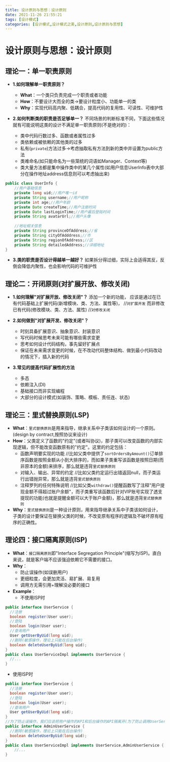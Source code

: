 ```yaml
---
title: 设计原则与思想：设计原则
date: 2021-11-26 21:55:21
tags: [设计模式]
categories: [设计模式,设计模式之美,设计原则,设计原则与思想]
---
```


# 设计原则与思想：设计原则
## 理论一：单一职责原则
* **1.如何理解单一职责原则？**
    * **What**：一个类只负责完成一个职责或者功能
    * **How**：不要设计大而全的类->要设计粒度小、功能单一的类
    * **Why**：实现代码高内聚、低耦合，提高代码的复用性、可读性、可维护性
    
* **2.如何判断类的职责是否足够单一？**
不同场景的判断标准不同，下面这些情况就有可能说明这类的设计不满足单一职责原则(不是绝对的)：
    * 类中代码行数过多、函数或者属性过多
    * 类依赖或被依赖的其他类的过多
    * 私有(`private`)方法过多->考虑抽取私有方法到新的类中并设置为public方法
    * 类难命名(如只能命名为一些笼统的词语如Manager、Context等)
    * 类大量方法都是集中操作类中的某几个属性(如用户信息UserInfo表中大部分在操作地址address信息则可以考虑抽出来)
```java
public class UserInfo {
    //用户基础信息
    private long uid;//用户唯一id
    private String username;//用户昵称
    private int age;//用户年龄
    private Date createTime;//用户注册时间
    private Date lastLoginTime;//用户最后登陆时间
    private String avatarUrl;//用户头像
    
    //地址相关信息
    private String provinceOfAddress;//省
    private String cityOfAdddress;//市
    private String regionOfAddress;//区
    private String detailedAddress;//详细地址
}
```

* **3.类的职责是否设计得越单一越好？**
如果拆分得过细，实际上会适得其反，反倒会降低内聚性，也会影响代码的可维护性
  
## 理论二：开闭原则(对扩展开放、修改关闭)
* **1.如何理解"对扩展开放、修改关闭"？**
添加一个新的功能，
应该是通过在已有代码基础上扩展代码(新增模块、类、方法、属性等)， //`对扩展开发`
而非修改已有代码(修改模块、类、方法、属性)                   //`对修改关闭`

* **2.如何做到"对扩展开发、修改关闭"？**
  * 时刻具备扩展意识、抽象意识、封装意识
  * 写代码时候思考未来可能有哪些需求变更
  * 思考如何设计代码结构，事先留好扩展点
  * 保证在未来需求变更的时候，在不改动代码整体结构、做到最小代码改动的情况下，插入新的代码

* **3.常见的提高代码扩展性的方法**
  * 多态
  * 依赖注入(DI)
  * 基础接口而非实现编程
  * 大部分的设计模式(如装饰、策略、模板、责任连、状态)
  
## 理论三：里式替换原则(LSP)
* **What**：`里式替换原则`是用来指导，继承关系中子类该如何设计的一个原则。(design by contract,按照协议来设计)
* **How**：父类定义了函数的"约定"(或者叫协议)，那子类可以改变函数的内部实现逻辑，但不能改变函数原有的"约定"。这里的约定包括：
  * 函数声明要实现的功能  //比如父类中提供了`sortOrdersByAmount()`订单排序函数是按照金额从小到大排序的，而如果子类重写该函数是按照日期(而非原本的金额)来排序，那么就是违背`里式替换原则`
  * 对输入、输出、异常的约定 //比如父类约定运行出错返回null，而子类运行出错抛异常，那么就是违背`里式替换原则`
  * 注释罗列的任何特殊说明 //比如父类`withdraw()`提醒函数写了注释"用户提现金额不得超过账户余额"，而子类重写该函数后针对VIP账号实现了透支提现的功能(也就是提醒金额可以大于账户金额)，那么就是违背`里式替换原则`
* **Why**：`里式替换原则`是一种设计原则，用来指导继承关系中子类该如何设计，子类的设计要保证在替换父类的时候，不改变原有程序的逻辑及不破坏原有程序的正确性。

## 理论四：接口隔离原则(ISP)
* **What**：`接口隔离原则`即"Interface Segregation Principle"(缩写为ISP)。直白来说，就是客户端不应该强迫依赖它不需要的接口。
* **Why**：
  * 防止误操作(如误删用户)
  * 更细粒度，会更加灵活、易扩展、易复用
  * 调用方无需引用+理解没必要的接口
* **Example**：
  * 不使用ISP时
```java
public interface UserService {
  //注册
  boolean register(User user);
  //登陆
  boolean login(User user);
  //查询用户
  User getUserByUid(long uid);
  //删除(敏感操作，理论上只能在后台操作)
  boolean deleteUserByUid(long uid);
}
public class UserServiceImpl implements UserService {
  //...
}
```
  * 使用ISP时
```java
public interface UserService {
  //注册
  boolean register(User user);
  //登陆
  boolean login(User user);
  //查询用户
  User getUserByUid(long uid);
}
//为了防止误操作，我们应该把用户操作的API和后台操作的API隔离开(为了防止调用UserService的误使用deleteUserByUid引起安全隐患)
public interface AdminUserService {
  //删除(敏感操作，理论上只能在后台操作)
  boolean deleteUserByUid(long uid);
}
public class UserServiceImpl implements UserService,AdminUserService {
    //...
}
```
